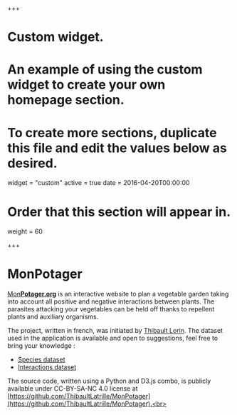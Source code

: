 +++
# Custom widget.
# An example of using the custom widget to create your own homepage section.
# To create more sections, duplicate this file and edit the values below as desired.
widget = "custom"
active = true
date = 2016-04-20T00:00:00

# Order that this section will appear in.
weight = 60

+++
# Mon**Potager**
[Mon**Potager.org**](https://monpotager.org) is an interactive website to plan a vegetable garden taking into account all positive and negative interactions between plants.
The parasites attacking your vegetables can be held off thanks to repellent plants and auxiliary organisms.


The project, written in french, was initiated by [Thibault Lorin](https://github.com/tlorin). 
The dataset used in the application is available and open to suggestions, feel free to bring your knowledge :

  - [Species dataset](https://docs.google.com/spreadsheets/d/1Wp_fomhElzCspAxgarp1BstonU0HGA_tNB_U2uNskw0/edit?usp=sharing#gid=537765681)
  - [Interactions dataset](https://docs.google.com/spreadsheets/d/1Wp_fomhElzCspAxgarp1BstonU0HGA_tNB_U2uNskw0/edit?usp=sharing#gid=0537765681)

The source code, written using a Python and D3.js combo, is publicly available under CC-BY-SA-NC 4.0 license at [https://github.com/ThibaultLatrille/MonPotager](https://github.com/ThibaultLatrille/MonPotager).<br>

